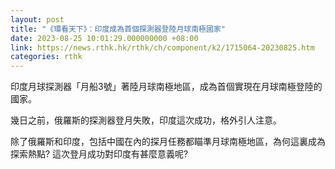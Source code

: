 ```yaml
---
layout: post
title: "《環看天下》：印度成為首個探測器登陸月球南極國家"
date: 2023-08-25 10:01:29.000000000 +08:00
link: https://news.rthk.hk/rthk/ch/component/k2/1715064-20230825.htm
categories: rthk
---
```


印度月球探測器「月船3號」著陸月球南極地區，成為首個實現在月球南極登陸的國家。

幾日之前，俄羅斯的探測器登月失敗，印度這次成功，格外引人注意。

除了俄羅斯和印度，包括中國在內的探月任務都瞄準月球南極地區，為何這裏成為探索熱點? 這次登月成功對印度有甚麼意義呢?

